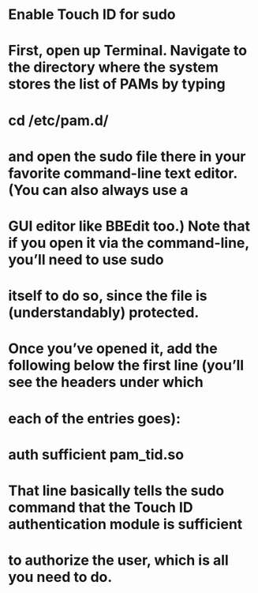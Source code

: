 # Enable Touch ID for sudo
# First, open up Terminal. Navigate to the directory where the system stores the list of PAMs by typing
# cd /etc/pam.d/
# and open the sudo file there in your favorite command-line text editor. (You can also always use a
# GUI editor like BBEdit too.) Note that if you open it via the command-line, you’ll need to use sudo
# itself to do so, since the file is (understandably) protected.

# Once you’ve opened it, add the following below the first line (you’ll see the headers under which
# each of the entries goes):

# auth sufficient pam_tid.so

# That line basically tells the sudo command that the Touch ID authentication module is sufficient
# to authorize the user, which is all you need to do.